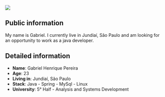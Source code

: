 <div>
    <a target='_blank' href="https://www.linkedin.com/in/ghp518/">
        <img src="https://img.shields.io/badge/LinkedIn-0077B5?style=for-the-badge&logo=linkedin&logoColor=white">
    </a> 
</div>


## Public information

My name is Gabriel. I currently live in Jundiaí, São Paulo and am looking for an opportunity to work as a java developer.


## Detailed information

* **Name**: Gabriel Henrique Pereira  
* **Age**: 23
* **Living in**: Jundiaí, São Paulo
* **Stack**: Java - Spring - MySql - Linux
* **University**: 5° Half - Analysis and Systems Development

